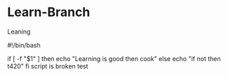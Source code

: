 # Learn-Branch
Leaning

  #!/bin/bash

if [ -f "$1" ]
then
    echo "Learning is good then cook"
else
    echo "if not then t420"
fi
script is broken test
